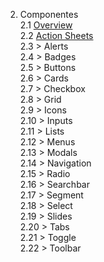 2. Componentes  
2.1 [Overview](2a-orverview.md)  
2.2 [Action Sheets](2b-action-sheets.md)  
2.3 > Alerts  
2.4 > Badges  
2.5 > Buttons  
2.6 > Cards  
2.7 > Checkbox  
2.8 > Grid  
2.9 > Icons  
2.10 > Inputs  
2.11 > Lists  
2.12 > Menus  
2.13 > Modals  
2.14 > Navigation  
2.15 > Radio  
2.16 > Searchbar  
2.17 > Segment  
2.18 > Select  
2.19 > Slides  
2.20 > Tabs  
2.21 > Toggle  
2.22 > Toolbar 